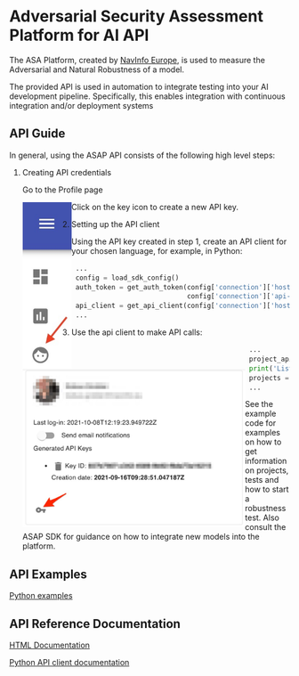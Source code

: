 # Adversarial Security Assessment Platform for AI API

The ASA Platform, created by [NavInfo Europe](https://navinfo.eu), is used to measure the 
Adversarial and Natural Robustness of a model.

The provided API is used in automation to integrate testing into your AI
development pipeline. Specifically, this enables integration with continuous integration and/or deployment systems

## API Guide
In general, using the ASAP API consists of the following high level steps:
1. Creating API credentials

   Go to the Profile page

   <img style="float: left;" src="images/profilemenu.jpg" alt="Image of menu" height="300"/>

   Click on the key icon to create a new API key.

   <img style="float: left;" src="images/createapikey.jpg" alt="Image of profile page" width="400"/>

2. Setting up the API client

   Using the API key created in step 1, create an API client for your chosen language, for example, in Python:
   ```python
    ...
    config = load_sdk_config()
    auth_token = get_auth_token(config['connection']['host'],
                                config['connection']['api-key'], config['connection']['api-key-id'])
    api_client = get_api_client(config['connection']['host'], auth_token)
    ...
   ```
3. Use the api client to make API calls:
   ```python
    ...
    project_api = ProjectApi(api_client)
    print('Listing projects...')
    projects = project_api.get_projects()
    ...
   ```
   See the example code for examples on how to get information on projects, tests and how to start a robustness test. 
   Also consult the ASAP SDK for guidance on how to integrate new models into the platform.


## API Examples
[Python examples](python/README.md#Running-the-example-code)

## API Reference Documentation
[HTML Documentation](https://htmlpreview.github.io/?https://github.com/navinfoeurope/asap-api/blob/master/docs/index.html)

[Python API client documentation](python/asap_api/README.md#Documentation-for-API-Endpoints)
